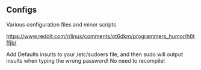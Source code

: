 ## Configs
Various configuration files and minor scripts

https://www.reddit.com/r/linux/comments/ot6dkm/programmers_humor/h6tffjb/

Add
Defaults insults
to your /etc/sudoers file, and then sudo will output insults when typing the wrong password! No need to recompile!
